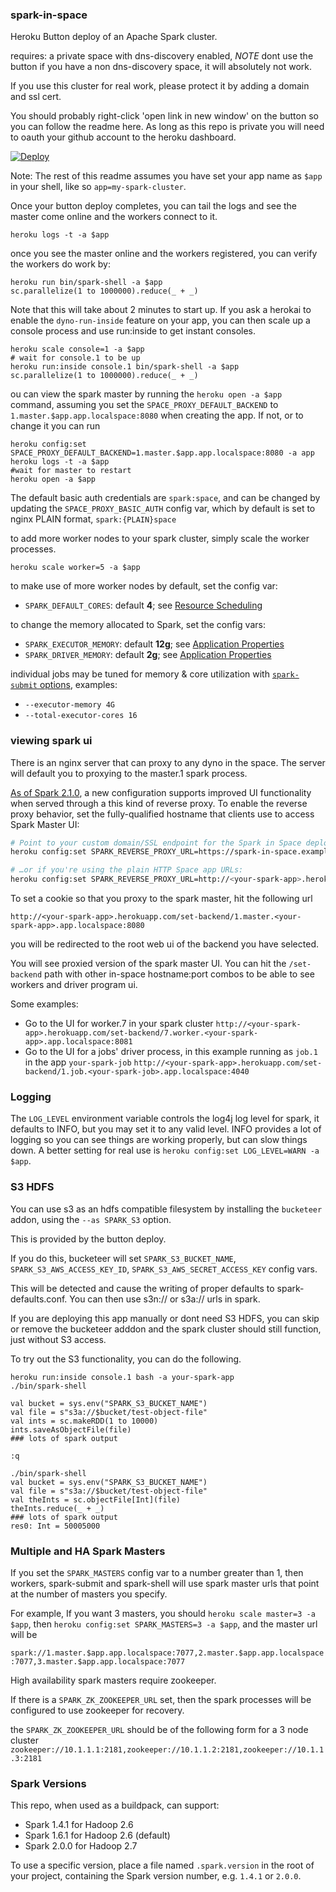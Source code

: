### spark-in-space 

Heroku Button deploy of an Apache Spark cluster.

requires: a private space with dns-discovery enabled, *NOTE* dont use the button if you have a non dns-discovery space, it will absolutely not work.

If you use this cluster for real work, please protect it by adding a domain and ssl cert.

You should probably right-click 'open link in new window' on the button so you can follow the readme here. As long as this repo is private you will need to oauth your github account to the heroku dashboard.

[![Deploy](https://www.herokucdn.com/deploy/button.svg)](https://heroku.com/deploy?template=https://github.com/heroku/spark-in-space)

Note: The rest of this readme assumes you have set your app name as `$app` in your shell, like so `app=my-spark-cluster`.

Once your button deploy completes, you can tail the logs and see the master come online and the workers connect to it.

```
heroku logs -t -a $app
```

once you see the master online and the workers registered, you can verify the workers do work by:

```
heroku run bin/spark-shell -a $app
sc.parallelize(1 to 1000000).reduce(_ + _)
```

Note that this will take about 2 minutes to start up. If you ask a herokai to enable the `dyno-run-inside` feature on your app, 
you can then scale up a console process and use run:inside to get instant consoles.

```
heroku scale console=1 -a $app
# wait for console.1 to be up
heroku run:inside console.1 bin/spark-shell -a $app
sc.parallelize(1 to 1000000).reduce(_ + _)
```


ou can view the spark master by running the `heroku open -a $app` command, assuming you set the `SPACE_PROXY_DEFAULT_BACKEND` to `1.master.$app.app.localspace:8080` 
when creating the app.  If not, or to change it you can run

```
heroku config:set SPACE_PROXY_DEFAULT_BACKEND=1.master.$app.app.localspace:8080 -a app
heroku logs -t -a $app
#wait for master to restart
heroku open -a $app
```

The default basic auth credentials are `spark:space`, and can be changed
by updating the `SPACE_PROXY_BASIC_AUTH` config var, which by default is set to nginx PLAIN format, `spark:{PLAIN}space`


to add more worker nodes to your spark cluster, simply scale the worker processes.

```
heroku scale worker=5 -a $app
```

to make use of more worker nodes by default, set the config var:

* `SPARK_DEFAULT_CORES`: default **4**; see [Resource Scheduling](http://spark.apache.org/docs/1.6.1/spark-standalone.html#resource-scheduling)

to change the memory allocated to Spark, set the config vars:

* `SPARK_EXECUTOR_MEMORY`: default **12g**; see [Application Properties](https://spark.apache.org/docs/1.6.1/configuration.html#application-properties)
* `SPARK_DRIVER_MEMORY`: default **2g**; see [Application Properties](https://spark.apache.org/docs/1.6.1/configuration.html#application-properties)

individual jobs may be tuned for memory & core utilization with [`spark-submit` options](http://spark.apache.org/docs/1.6.1/submitting-applications.html#launching-applications-with-spark-submit), examples:

* `--executor-memory 4G`
* `--total-executor-cores 16`

### viewing spark ui

There is an nginx server that can proxy to any dyno in the space. The server will default you to proxying to the master.1 spark process.

[As of Spark 2.1.0](https://issues.apache.org/jira/browse/SPARK-15487), a new configuration supports improved UI functionality when served through a this kind of reverse proxy. To enable the reverse proxy behavior, set the fully-qualified hostname that clients use to access Spark Master UI:

```bash
# Point to your custom domain/SSL endpoint for the Spark in Space deployment:
heroku config:set SPARK_REVERSE_PROXY_URL=https://spark-in-space.example.com

# …or if you're using the plain HTTP Space app URLs:
heroku config:set SPARK_REVERSE_PROXY_URL=http://<your-spark-app>.herokuapp.com
```

To set a cookie so that you proxy to the spark master, hit the following url

`http://<your-spark-app>.herokuapp.com/set-backend/1.master.<your-spark-app>.app.localspace:8080`

you will be redirected to the root web ui of the backend you have selected.

You will see proxied version of the spark master UI. You can hit the `/set-backend` path with other in-space hostname:port combos
to be able to see workers and driver program ui.

Some examples:

* Go to the UI for worker.7 in your spark cluster `http://<your-spark-app>.herokuapp.com/set-backend/7.worker.<your-spark-app>.app.localspace:8081`
* Go to the UI for a jobs' driver process, in this example running as `job.1` in the app `your-spark-job` `http://<your-spark-app>.herokuapp.com/set-backend/1.job.<your-spark-job>.app.localspace:4040`

### Logging

The `LOG_LEVEL` environment variable controls the log4j log level for spark, it defaults to INFO, but you may set it to any 
valid level. INFO provides a lot of logging so you can see things are working properly, but can slow things down.
A better setting for real use is `heroku config:set LOG_LEVEL=WARN -a $app`.

### S3 HDFS

You can use s3 as an hdfs compatible filesystem by installing the `bucketeer` addon, using the `--as SPARK_S3` option. 

This is provided by the button deploy.

If you do this, bucketeer will set `SPARK_S3_BUCKET_NAME`, `SPARK_S3_AWS_ACCESS_KEY_ID`, `SPARK_S3_AWS_SECRET_ACCESS_KEY` config vars.

This will be detected and cause the writing of proper defaults to spark-defaults.conf. You can then use s3n:// or s3a:// urls in spark.

If you are deploying this app manually or dont need S3 HDFS, you can skip or remove the bucketeer adddon and the spark cluster should still function, just without S3 access.

To try out the S3 functionality, you can do the following.

```
heroku run:inside console.1 bash -a your-spark-app
./bin/spark-shell

val bucket = sys.env("SPARK_S3_BUCKET_NAME")
val file = s"s3a://$bucket/test-object-file"
val ints = sc.makeRDD(1 to 10000)
ints.saveAsObjectFile(file)
### lots of spark output

:q

./bin/spark-shell
val bucket = sys.env("SPARK_S3_BUCKET_NAME")
val file = s"s3a://$bucket/test-object-file"
val theInts = sc.objectFile[Int](file)
theInts.reduce(_ + _)
### lots of spark output
res0: Int = 50005000
```

### Multiple and HA Spark Masters

If you set the `SPARK_MASTERS` config var to a number greater than 1, then workers, spark-submit and spark-shell will use spark master urls that point at
the number of masters you specify.
 
For example, If you want 3 masters, you should `heroku scale master=3 -a $app`, then `heroku config:set SPARK_MASTERS=3 -a $app`, and the master url will be

`spark://1.master.$app.app.localspace:7077,2.master.$app.app.localspace:7077,3.master.$app.app.localspace:7077`

High availability spark masters require zookeeper.

If there is a `SPARK_ZK_ZOOKEEPER_URL` set, then the spark processes will be configured to use zookeeper for recovery.

the `SPARK_ZK_ZOOKEEPER_URL` should be of the following form for a 3 node cluster `zookeeper://10.1.1.1:2181,zookeeper://10.1.1.2:2181,zookeeper://10.1.1.3:2181`

### Spark Versions

This repo, when used as a buildpack, can support:

* Spark 1.4.1 for Hadoop 2.6
* Spark 1.6.1 for Hadoop 2.6 (default)
* Spark 2.0.0 for Hadoop 2.7

To use a specific version, place a file named `.spark.version` in the root of your project, containing the Spark version number, e.g. `1.4.1` or `2.0.0`.
